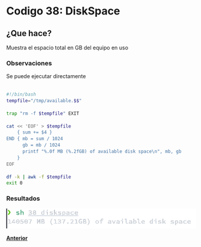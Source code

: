 # Codigo 38: DiskSpace

## ¿Que hace?
Muestra el espacio total en GB del equipo en uso

### **Observaciones**
Se puede ejecutar directamente

```bash

#!/bin/bash
tempfile="/tmp/available.$$"

trap "rm -f $tempfile" EXIT

cat << 'EOF' > $tempfile
    { sum += $4 }
END { mb = sum / 1024
      gb = mb / 1024
      printf "%.0f MB (%.2fGB) of available disk space\n", mb, gb
    }
EOF

df -k | awk -f $tempfile
exit 0
```
### **Resultados**

![](https://github.com/SPM-UPVictoria/test-git-itsHaydo/blob/main/capturas/capturas/38.png)

**[Anterior](https://github.com/SPM-UPVictoria/test-git-itsHaydo)**
